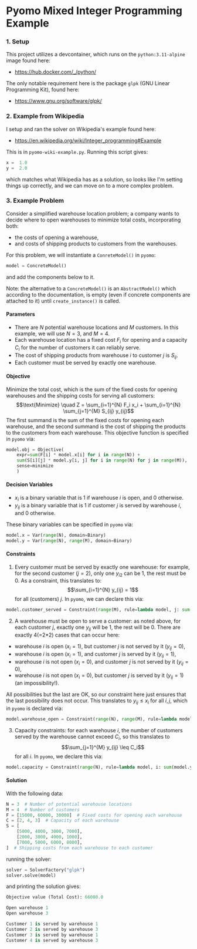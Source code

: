 # Pyomo Mixed Integer Programming Example

### 1. Setup 

This project utilizes a devcontainer, which runs on the `python:3.11-alpine` image found here:
- https://hub.docker.com/_/python/ 

The only notable requirement here is the package `glpk` (GNU Linear Programming Kit), found here:
- https://www.gnu.org/software/glpk/

### 2. Example from Wikipedia

I setup and ran the solver on Wikipedia's example found here:
- https://en.wikipedia.org/wiki/Integer_programming#Example

This is in `pyomo-wiki-example.py`. Running this script gives:
```python
x =  1.0
y =  2.0
```
which matches what Wikipedia has as a solution, so looks like I'm setting things up correctly, and we can move on to a more complex problem.

### 3. Example Problem

Consider a simplified warehouse location problem; a company wants to decide where to open warehouses to minimize total costs, incorporating both: 
- the costs of opening a warehouse, 
- and costs of shipping products to customers from the warehouses.

For this problem, we will instantiate a `ConreteModel()` in `pyomo`:
```python
model = ConcreteModel()
```
and add the components below to it. 

Note: the alternative to a `ConcreteModel()` is an `AbstractModel()` which according to the documentation, is empty (even if concrete components are attached to it) until `create_instance()` is called. 

#### Parameters
- There are $N$ potential warehouse locations and $M$ customers. In this example, we will use $N=3$, and $M=4$.
- Each warehouse location has a fixed cost $F_i$ for opening and a capacity $C_i$ for the number of customers it can reliably serve.
- The cost of shipping products from warehouse $i$ to customer $j$ is $S_{ij}$.
- Each customer must be served by exactly one warehouse.
  
#### Objective
Minimize the total cost, which is the sum of the fixed costs for opening warehouses and the shipping costs for serving all customers:
$$\text{Minimize} \quad Z = \sum_{i=1}^{N} F_i x_i + \sum_{i=1}^{N} \sum_{j=1}^{M} S_{ij} y_{ij}$$
The first summand is the sum of the fixed costs for opening each warehouse, and the second summand is the cost of shipping the products to the customers from each warehouse. This objective function is specified in `pyomo` via:
```python
model.obj = Objective(
    expr=sum(F[i] * model.x[i] for i in range(N)) + 
    sum(S[i][j] * model.y[i, j] for i in range(N) for j in range(M)),
    sense=minimize
    )
```

#### Decision Variables
- $x_i$ is a binary variable that is 1 if warehouse $i$ is open, and 0 otherwise.
- $y_{ij}$ is a binary variable that is 1 if customer $j$ is served by warehouse $i$, and 0 otherwise.

These binary variables can be specified in `pyomo` via:
```python
model.x = Var(range(N), domain=Binary)
model.y = Var(range(N), range(M), domain=Binary)
```


#### Constraints
1. Every customer must be served by exactly one warehouse: for example, for the second customer ($j=2$), only one $y_{i2}$ can be 1, the rest must be 0. As a constraint, this translates to: $$\sum_{i=1}^{N} y_{ij} = 1$$ for all (customers) $j$. In `pyomo`, we can declare this via:
```python
model.customer_served = Constraint(range(M), rule=lambda model, j: sum(model.y[i, j] for i in range(N)) == 1)
```
2. A warehouse must be open to serve a customer: as noted above, for each customer $j$, exactly one $y_{ij}$ will be 1, the rest will be 0. There are exactly 4(=2*2) cases that can occur here:
- warehouse $i$ is open ($x_i=1$), but customer $j$ is not served by it ($y_{ij}=0$),
- warehouse $i$ is open ($x_i=1$), and customer $j$ is served by it ($y_{ij}=1$),
- warehouse $i$ is not open ($x_i=0$), and customer $j$ is not served by it ($y_{ij}=0$),
- warehouse $i$ is not open ($x_i=0$), but customer $j$ is served by it ($y_{ij}=1$) (an impossibility!).

All possibilities but the last are OK, so our constraint here just ensures that the last possibility does not occur. This translates to $y_{ij} \leq x_i$ for all $i, j$, which in `pyomo` is declared via:
```python
model.warehouse_open = Constraint(range(N), range(M), rule=lambda model, i, j: model.y[i, j] <= model.x[i])
```
3. Capacity constraints: for each warehouse $i$, the number of customers served by the warehouse cannot exceed $C_i$, so this translates to $$\sum_{j=1}^{M} y_{ij} \leq C_i$$ for all $i$. In `pyomo`, we declare this via:
```python
model.capacity = Constraint(range(N), rule=lambda model, i: sum(model.y[i, j] for j in range(M)) <= C[i])
```

#### Solution

With the following data:
```python
N = 3  # Number of potential warehouse locations
M = 4  # Number of customers
F = [15000, 60000, 30000]  # Fixed costs for opening each warehouse
C = [2, 4, 3]  # Capacity of each warehouse
S = [
    [5000, 4000, 3000, 7000],
    [2000, 3000, 4000, 1000],
    [7000, 5000, 6000, 8000],
]  # Shipping costs from each warehouse to each customer
```
running the solver:
```python
solver = SolverFactory("glpk")
solver.solve(model)
```
and printing the solution gives:
```python
Objective value (Total Cost): 66000.0

Open warehouse 1
Open warehouse 3

Customer 1 is served by warehouse 1
Customer 2 is served by warehouse 3
Customer 3 is served by warehouse 1
Customer 4 is served by warehouse 3
```

